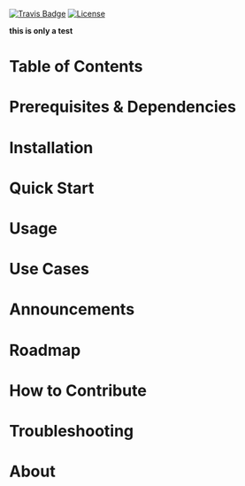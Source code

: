 [![Travis Badge](https://travis-ci.org/thinkingserious/sendgrid-ibm-index-open-source-workshop.svg?branch=master)](https://travis-ci.org/thinkingserious/sendgrid-ibm-index-open-source-workshop)
[![License](https://img.shields.io/badge/License-Apache%202.0-blue.svg)](https://opensource.org/licenses/Apache-2.0)

**this is only a test**

# Table of Contents

<a name="prequisites_dependencies"></a>
# Prerequisites & Dependencies

<a name="installation"></a>
# Installation

<a name="quick-start"></a>
# Quick Start

<a name="usage"></a>
# Usage

<a name="use-cases"></a>
# Use Cases

<a name="announcements"></a>
# Announcements

<a name="roadmap"></a>
# Roadmap

<a name="contribute"></a>
# How to Contribute

<a name="troubleshooting"></a>
# Troubleshooting

<a name="about"></a>
# About
